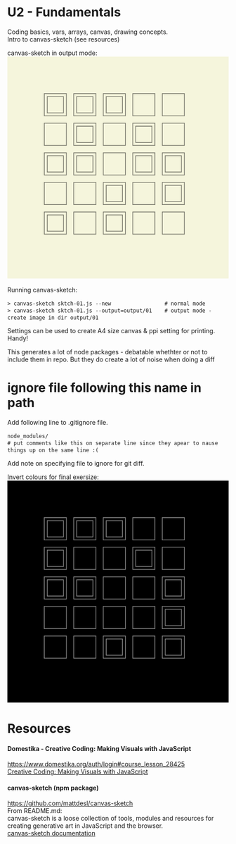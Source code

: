 # U2 - Fundamentals
Coding basics, vars, arrays, canvas, drawing concepts.  
Intro to canvas-sketch (see resources)
  
canvas-sketch in output mode:  
![canvas-sketch](https://github.com/UnacceptableBehaviour/js_canvas/blob/master/test_pages/u2_fundamentals/sketches/output/01/2022.01.06-19.59.17.png)  

Running canvas-sketch:  
```
> canvas-sketch sktch-01.js --new                 # normal mode
> canvas-sketch sktch-01.js --output=output/01    # output mode - create image in dir output/01
```
Settings can be used to create A4 size canvas & ppi setting for printing. Handy!
  
This generates a lot of node packages - debatable whethter or not to include them in repo.
But they do create a lot of noise when doing a diff
# ignore file following this name in path
Add following line to .gitignore file.  
```
node_modules/
# put comments like this on separate line since they apear to nause things up on the same line :(
```
Add note on specifying file to ignore for git diff.
  
  
Invert colours for final exersize:  
![canvas-sketch](https://github.com/UnacceptableBehaviour/js_canvas/blob/master/test_pages/u2_fundamentals/sketches/output/01/2022.01.06-20.39.59.png)  
  
# Resources
#### Domestika - Creative Coding: Making Visuals with JavaScript
https://www.domestika.org/auth/login#course_lesson_28425  
[Creative Coding: Making Visuals with JavaScript](https://www.domestika.org/auth/login#course_lesson_28425)
  
#### canvas-sketch (npm package)
https://github.com/mattdesl/canvas-sketch  
From README.md:  
canvas-sketch is a loose collection of tools, modules and resources for creating generative art in JavaScript and the browser.  
[canvas-sketch documentation](https://github.com/mattdesl/canvas-sketch/blob/master/docs/README.md)  



